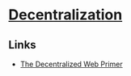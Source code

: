 # [Decentralization](http://www.wikiwand.com/en/Decentralization)
## Links
- [The Decentralized Web Primer](https://flyingzumwalt.gitbooks.io/decentralized-web-primer/content/)